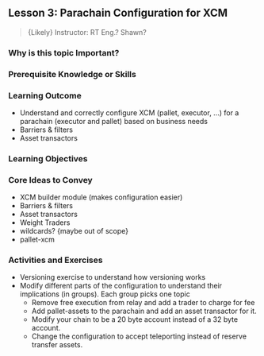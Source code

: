 ## Lesson 3: Parachain Configuration for XCM

> {Likely} Instructor: RT Eng.? Shawn?

### Why is this topic Important?

### Prerequisite Knowledge or Skills

### Learning Outcome

- Understand and correctly configure XCM (pallet, executor, ...) for a parachain (executor and pallet) based on business needs
- Barriers & filters
- Asset transactors

### Learning Objectives

### Core Ideas to Convey

- XCM builder module (makes configuration easier)
- Barriers & filters
- Asset transactors
- Weight Traders
- wildcards? {maybe out of scope}
- pallet-xcm

### Activities and Exercises

- Versioning exercise to understand how versioning works
- Modify different parts of the configuration to understand their implications (in groups).
  Each group picks one topic
  - Remove free execution from relay and add a trader to charge for fee
  - Add pallet-assets to the parachain and add an asset transactor for it.
  - Modify your chain to be a 20 byte account instead of a 32 byte account.
  - Change the configuration to accept teleporting instead of reserve transfer assets.
